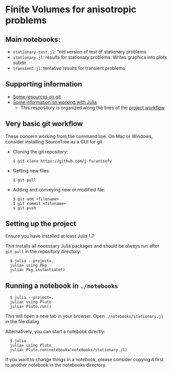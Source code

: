 # Finite Volumes for anisotropic problems

## Main notebooks:
- `stationary-test.jl`: "old version of test of stationary problems
- `stationary.jl`: results for stationary problems. Writes graphics into plots subdir
- `transient.jl`: tentative results for transient problems



## Supporting information
- [Some resources on git](https://j-fu.github.io/marginalia/git/basics/)
- [Some information on working with Julia](https://j-fu.github.io/marginalia/julia)
  - This respository is organized along the lines of the [project workflow](https://j-fu.github.io/marginalia/julia/project-workflow).

## Very basic git workflow
These concern working from the command line.
On Mac or Windows, consider installing SourceTree as a GUI for git

- Cloning the git repository:
     
      $ git clone https://github.com/j-fu/anisofv

- Getting new files:
     
      $ git pull

- Adding and conveying new or modified file:
      
      $ git add <filename>
      $ git commit <filename>
      $ git push
     
## Setting up the  project
Ensure you have installed at least Julia 1.7

This installs all necessary Julia packages and  should be always run after `git pull` in the repository directory: 
 
      $ julia --project=.
      julia> using Pkg
      julia> Pkg.instantiate()


## Running a notebook in `./notebooks`

      $ julia --project=.
      julia> using Pluto
      julia> Pluto.run()

This will open a new tab in your browser.
Open `./notebooks/stationary.jl` in the file dialog.

Alternatively, you can start a notebook directly:
      
      $ julia
      julia> using Pluto
      julia> Pluto.run(notebook="notebooks/stationary.jl)

If you want to change things in a notebook, please consider copying it first to another notebook in the notebooks directory.





